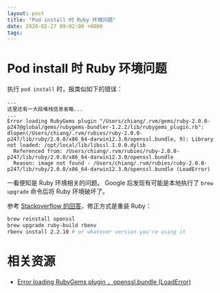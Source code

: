 ```yaml
---
layout: post
title: "Pod install 时 Ruby 环境问题"
date: 2020-02-27 09:02:00 +0800
tags: 
---
```

    
# Pod install 时 Ruby 环境问题

执行 `pod install` 时，报类似如下的错误：

```
...
这里还有一大段堆栈信息省略...
...
Error loading RubyGems plugin "/Users/chiang/.rvm/gems/ruby-2.0.0-p247@global/gems/rubygems-bundler-1.2.2/lib/rubygems_plugin.rb": dlopen(/Users/chiang/.rvm/rubies/ruby-2.0.0-p247/lib/ruby/2.0.0/x86_64-darwin12.3.0/openssl.bundle, 9): Library not loaded: /opt/local/lib/libssl.1.0.0.dylib
  Referenced from: /Users/chiang/.rvm/rubies/ruby-2.0.0-p247/lib/ruby/2.0.0/x86_64-darwin12.3.0/openssl.bundle
  Reason: image not found - /Users/chiang/.rvm/rubies/ruby-2.0.0-p247/lib/ruby/2.0.0/x86_64-darwin12.3.0/openssl.bundle (LoadError)
```

一看便知是 Ruby 环境相关的问题。 Google 后发现有可能是本地执行了 `brew upgrade` 命令后将 Ruby 环境破坏了。

参考 [Stackoverflow 的回答](https://stackoverflow.com/a/58985452/1553656)，修正方式是重装 Ruby：

```sh
brew reinstall openssl
brew upgrade ruby-build rbenv
rbenv install 2.2.10 # or whatever version you're using it
```

# 相关资源

- [Error loading RubyGems plugin ，openssl.bundle (LoadError)](https://stackoverflow.com/questions/20092600/error-loading-rubygems-plugin-openssl-bundle-loaderror)

    
